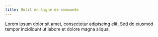 ```yaml
---
title: Outil en ligne de commande
---
```


Lorem ipsum dolor sit amet, consectetur adipiscing elit. Sed do eiusmod tempor incididunt ut labore et dolore magna aliqua.

